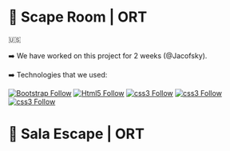 # 🔴 Scape Room | ORT

🇺🇸

➡️ We have worked on this project for 2 weeks (@Jacofsky).

➡️ Technologies that we used:

[![Bootstrap Follow](https://img.shields.io/badge/Bootstrap-563D7C?style=for-the-badge&logo=bootstrap&logoColor=white)](#)
[![Html5 Follow](https://img.shields.io/badge/HTML5-E34F26?style=for-the-badge&logo=html5&logoColor=white)](#)
[![css3 Follow](https://img.shields.io/badge/CSS3-1572B6?style=for-the-badge&logo=css3&logoColor=white)](#)
[![css3 Follow](https://img.shields.io/badge/.NET-5C2D91?style=for-the-badge&logo=.net&logoColor=white)](#)
[![css3 Follow](https://img.shields.io/badge/C%23-239120?style=for-the-badge&logo=c-sharp&logoColor=white)](#)


# 🔴 Sala Escape | ORT
